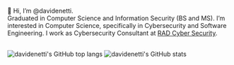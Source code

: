 👋 Hi, I’m @davidenetti.
\
Graduated in Computer Science and Information Security (BS and MS). I’m interested in Computer Science, specifically in Cybersecurity and Software Engineering. I work as Cybersecurity Consultant at [RAD Cyber Security](https://radsec.it/en/).

\
![davidenetti's GitHub top langs](https://github-readme-stats.vercel.app/api/top-langs/?username=davidenetti&theme=tokyonight&hide_border=true&layout=compact)
![davidenetti's GitHub stats](https://github-readme-stats.vercel.app/api?username=davidenetti&show_icons=true&theme=tokyonight&hide_border=true)
